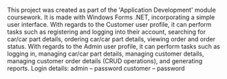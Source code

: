 This project was created as part of the 'Application Development' module coursework. It is made with Windows Forms .NET, incorporating a simple user interface. With regards to the Customer user profile, it can perform tasks such as registering and logging into their account, searching for car/car part details, ordering car/car part details, viewing order and order status. With regards to the Admin user profile, it can perform tasks such as logging in, managing car/car part details, managing customer details, managing customer order details (CRUD operations), and generating reports.
Login details:
admin – password
customer – password  

 

